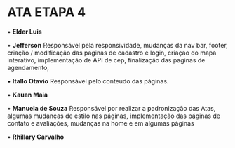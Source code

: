 # ATA ETAPA 4
• **Elder Luis**


• **Jefferson**
Responsável pela responsividade, mudanças da nav bar, footer, criação / modificação das paginas de cadastro e login, criaçao do mapa interativo, implementação de API de cep, finalização das paginas de agendamento,

• **Itallo Otavio**
Responsável pelo conteudo das páginas. 


• **Kauan Maia**


• **Manuela de Souza**
Responsável por realizar a padronização das Atas, algumas mudanças de estilo nas páginas, implementação das páginas de contato e avaliações, mudanças na home e em algumas páginas


• **Rhillary Carvalho**


